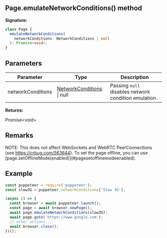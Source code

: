## Page.emulateNetworkConditions() method

**Signature:**

```typescript
class Page {
  emulateNetworkConditions(
    networkConditions: NetworkConditions | null
  ): Promise<void>;
}
```

## Parameters

| Parameter         | Type                                                          | Description                                                     |
| ----------------- | ------------------------------------------------------------- | --------------------------------------------------------------- |
| networkConditions | [NetworkConditions](./puppeteer.networkconditions.md) \| null | Passing <code>null</code> disables network condition emulation. |

**Returns:**

Promise&lt;void&gt;

## Remarks

NOTE: This does not affect WebSockets and WebRTC PeerConnections (see https://crbug.com/563644). To set the page offline, you can use \[page.setOfflineMode(enabled)\](\#pagesetofflinemodeenabled).

## Example

```js
const puppeteer = require('puppeteer');
const slow3G = puppeteer.networkConditions['Slow 3G'];

(async () => {
  const browser = await puppeteer.launch();
  const page = await browser.newPage();
  await page.emulateNetworkConditions(slow3G);
  await page.goto('https://www.google.com');
  // other actions...
  await browser.close();
})();
```
